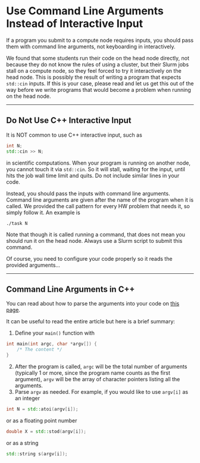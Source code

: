 # Use Command Line Arguments Instead of Interactive Input

If a program you submit to a compute node requires inputs, you should pass
them with command line arguments, not keyboarding in interactively.

We found that some students run their code on the head node directly, not because
they do not know the rules of using a cluster, but their Slurm jobs stall on a compute node, 
so they feel forced to try it interactively on the head node. This is possibly 
the result of writing a program that expects `std::cin` inputs.
If this is your case, please read and let us get this out of the way 
before we write programs that would become a problem when running on the head node.

---

##  Do Not Use C++ Interactive Input

It is NOT common to use C++ interactive input, such as
```c++
int N;
std::cin >> N;
```
in scientific computations. When your program is running on another node, 
you cannot touch it via `std::cin`. So it will  stall, waiting for
the input, until hits the job wall time limit and quits. Do not include similar 
lines in your code.

Instead, you should pass the inputs with command line arguments. 
Command line arguments are given after the name of the program when it is called.
We provided the call pattern for every HW problem that needs it, so simply
follow it. An example is
```
./task N
```
Note that though it is called running a command, that does not mean you should run 
it on the head node. Always use a Slurm script to submit this command.

Of course, you need to configure your code properly so it reads the provided 
arguments...

---

## Command Line Arguments in C++

You can read about how to parse the arguments into your code on [this page](https://www.learncpp.com/cpp-tutorial/command-line-arguments/).

It can be useful to read the entire article but here is a brief summary:
1. Define your `main()` function with
```c++
int main(int argc, char *argv[]) {
    /* The content */
}
```
2. After the program is called, `argc` will be the total number of arguments 
(typically 1 or more, since the program name counts as the first argument), `argv`
will be the array of character pointers listing all the arguments.
3. Parse `argv` as needed. For example, if you would like to use `argv[i]` as an integer
```c++
int N = std::atoi(argv[i]);
```
or as  a floating point number
```c++
double X = std::stod(argv[i]);
```
or as a string  
```c++
std::string s(argv[i]);
```




